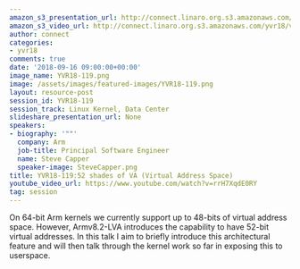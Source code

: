 ```yaml
---
amazon_s3_presentation_url: http://connect.linaro.org.s3.amazonaws.com/yvr18/presentations/yvr18-119.pdf
amazon_s3_video_url: http://connect.linaro.org.s3.amazonaws.com/yvr18/videos/yvr18-119.mp4
author: connect
categories:
- yvr18
comments: true
date: '2018-09-16 09:00:00+00:00'
image_name: YVR18-119.png
image: /assets/images/featured-images/YVR18-119.png
layout: resource-post
session_id: YVR18-119
session_track: Linux Kernel, Data Center
slideshare_presentation_url: None
speakers:
- biography: '""'
  company: Arm
  job-title: Principal Software Engineer
  name: Steve Capper
  speaker-image: SteveCapper.png
title: YVR18-119:52 shades of VA (Virtual Address Space)
youtube_video_url: https://www.youtube.com/watch?v=rrH7XqdE0RY
tag: session
---
```


On 64-bit Arm kernels we currently support up to 48-bits of virtual address space. However, Armv8.2-LVA introduces the capability to have 52-bit virtual addresses. In this talk I aim to briefly introduce this architectural feature and will then talk through the kernel work so far in exposing this to userspace.
